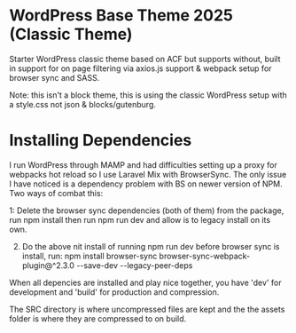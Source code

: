 # WordPress Base Theme 2025 (Classic Theme) 
Starter WordPress classic theme based on ACF but supports without, built in support for on page filtering via axios.js support &amp; webpack setup for browser sync and SASS. 

Note: this isn't a block theme, this is using the classic WordPress setup with a style.css not json & blocks/gutenburg.

# Installing Dependencies 
I run WordPress through MAMP and had difficulties setting up a proxy for webpacks hot reload so I use Laravel Mix with BrowserSync. The only issue I have noticed is a dependency problem with BS on newer version of NPM. Two ways of combat this: 

1: Delete the browser sync dependencies (both of them) from the package, run npm install then run npm run dev and allow is to legacy install on its own.

2. Do the above nit install of running npm run dev before browser sync is install, run: 
npm install browser-sync browser-sync-webpack-plugin@^2.3.0 --save-dev --legacy-peer-deps

When all depencies are installed and play nice together, you have 'dev' for development and 'build' for production and compression. 

The SRC directory is where uncompressed files are kept and the the assets folder is where they are compressed to on build.